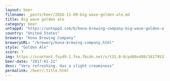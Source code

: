 ```yaml
---
layout: beer
filename: _posts/beer/2016-11-09-big-wave-golden-ale.md
title: Big wave golden ale
category: beer
untappd: "https://untappd.com/b/kona-brewing-company-big-wave-golden-ale/9657"
country: "United States"
brewery: "Kona Brewing Company"
breweryURL: "/brewery/kona-brewing-company.html"
style: "Golden Ale"
score: 7
img: https://scontent.fsyd9-1.fna.fbcdn.net/v/t31.0-0/p480x480/16179533_10154858213933745_1116010504942046413_o.jpg?_nc_cat=102&_nc_sid=e007fa&_nc_ohc=9b_8B22H-TUAX89xUAR&_nc_oc=AQnCCVjorT9v3Gbj89NncV4yPW5QbWyY54hDx3ikPmU0HK7joghOzbxXA1ODK1tWSqs&_nc_ht=scontent.fsyd9-1.fna&_nc_tp=6&oh=42d34fba93e84e1f05b6b7d090babb3b&oe=5F483074
beer-date: "2017-01-21"
desc: "Very refreshing. Has a slight creaminess"
permalink: /beer/:title.html
---
```

